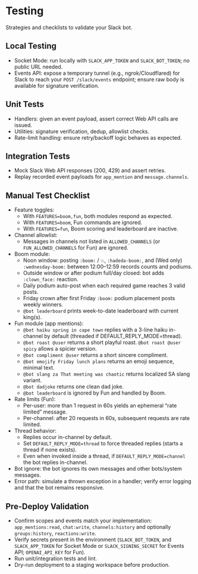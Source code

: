 # Testing

Strategies and checklists to validate your Slack bot.

## Local Testing
- Socket Mode: run locally with `SLACK_APP_TOKEN` and `SLACK_BOT_TOKEN`; no public URL needed.
- Events API: expose a temporary tunnel (e.g., ngrok/Cloudflared) for Slack to reach your `POST /slack/events` endpoint; ensure raw body is available for signature verification.

## Unit Tests
- Handlers: given an event payload, assert correct Web API calls are issued.
- Utilities: signature verification, dedup, allowlist checks.
- Rate-limit handling: ensure retry/backoff logic behaves as expected.

## Integration Tests
- Mock Slack Web API responses (200, 429) and assert retries.
- Replay recorded event payloads for `app_mention` and `message.channels`.

## Manual Test Checklist
- Feature toggles:
  - With `FEATURES=boom,fun`, both modules respond as expected.
  - With `FEATURES=boom`, Fun commands are ignored.
  - With `FEATURES=fun`, Boom scoring and leaderboard are inactive.
- Channel allowlist:
  - Messages in channels not listed in `ALLOWED_CHANNELS` (or `FUN_ALLOWED_CHANNELS` for Fun) are ignored.
- Boom module:
  - Noon window: posting `:boom:` / `💥`, `:hadeda-boom:`, and (Wed only) `:wednesday-boom:` between 12:00–12:59 records counts and podiums.
  - Outside window or after podium full/day closed: bot adds `:clown_face:` reaction.
  - Daily podium auto-post when each required game reaches 3 valid posts.
  - Friday crown after first Friday `:boom:` podium placement posts weekly winners.
  - `@bot leaderboard` prints week-to-date leaderboard with current king(s).
- Fun module (app mentions):
  - `@bot haiku spring in cape town` replies with a 3-line haiku in-channel by default (threaded if DEFAULT_REPLY_MODE=thread).
  - `@bot roast @user` returns a short playful roast. `@bot roast @user spicy` allows a spicier version.
  - `@bot compliment @user` returns a short sincere compliment.
  - `@bot emojify Friday lunch plans` returns an emoji sequence, minimal text.
  - `@bot slang za That meeting was chaotic` returns localized SA slang variant.
  - `@bot dadjoke` returns one clean dad joke.
  - `@bot leaderboard` is ignored by Fun and handled by Boom.
- Rate limits (Fun):
  - Per-user: more than 1 request in 60s yields an ephemeral “rate limited” message.
  - Per-channel: after 20 requests in 60s, subsequent requests are rate limited.
- Thread behavior:
  - Replies occur in-channel by default.
  - Set `DEFAULT_REPLY_MODE=thread` to force threaded replies (starts a thread if none exists).
  - Even when invoked inside a thread, if `DEFAULT_REPLY_MODE=channel` the bot replies in-channel.
- Bot ignore: the bot ignores its own messages and other bots/system messages.
- Error path: simulate a thrown exception in a handler; verify error logging and that the bot remains responsive.

## Pre-Deploy Validation
- Confirm scopes and events match your implementation: `app_mentions:read`, `chat:write`, `channels:history` and optionally `groups:history`, `reactions:write`.
- Verify secrets present in the environment (`SLACK_BOT_TOKEN`, and `SLACK_APP_TOKEN` for Socket Mode or `SLACK_SIGNING_SECRET` for Events API; `OPENAI_API_KEY` for Fun).
- Run unit/integration tests and lint.
- Dry-run deployment to a staging workspace before production.

